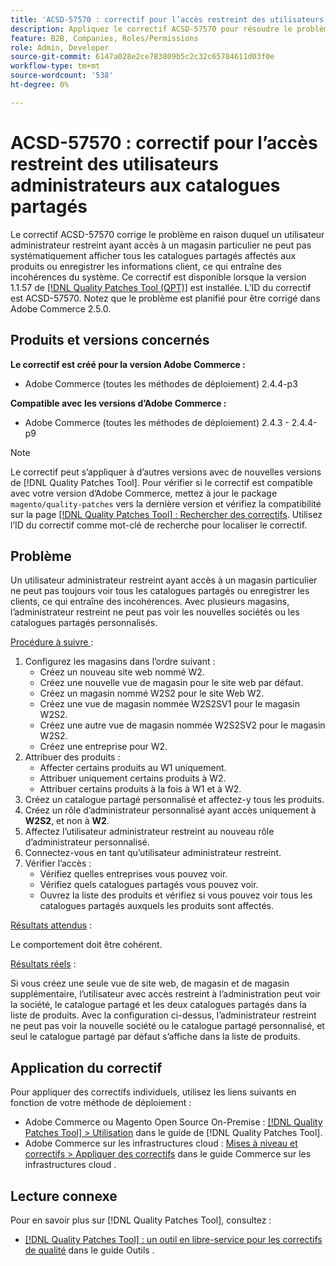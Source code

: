 ```yaml
---
title: 'ACSD-57570 : correctif pour l’accès restreint des utilisateurs administrateurs aux catalogues partagés'
description: Appliquez le correctif ACSD-57570 pour résoudre le problème d’Adobe Commerce où un utilisateur administrateur restreint ayant accès à un magasin particulier ne peut pas systématiquement afficher tous les catalogues partagés affectés aux produits ou enregistrer les informations client, ce qui entraîne des incohérences du système.
feature: B2B, Companies, Roles/Permissions
role: Admin, Developer
source-git-commit: 6147a028e2ce783809b5c2c32c65784611d03f0e
workflow-type: tm+mt
source-wordcount: '538'
ht-degree: 0%

---
```



# ACSD-57570 : correctif pour l’accès restreint des utilisateurs administrateurs aux catalogues partagés

Le correctif ACSD-57570 corrige le problème en raison duquel un utilisateur administrateur restreint ayant accès à un magasin particulier ne peut pas systématiquement afficher tous les catalogues partagés affectés aux produits ou enregistrer les informations client, ce qui entraîne des incohérences du système. Ce correctif est disponible lorsque la version 1.1.57 de [[!DNL Quality Patches Tool (QPT)]](/help/tools/quality-patches-tool/quality-patches-tool-to-self-serve-quality-patches.md) est installée. L’ID du correctif est ACSD-57570. Notez que le problème est planifié pour être corrigé dans Adobe Commerce 2.5.0.

## Produits et versions concernés

**Le correctif est créé pour la version Adobe Commerce :**

* Adobe Commerce (toutes les méthodes de déploiement) 2.4.4-p3

**Compatible avec les versions d’Adobe Commerce :**

* Adobe Commerce (toutes les méthodes de déploiement) 2.4.3 - 2.4.4-p9

>[!NOTE]
>
>Le correctif peut s’appliquer à d’autres versions avec de nouvelles versions de [!DNL Quality Patches Tool]. Pour vérifier si le correctif est compatible avec votre version d’Adobe Commerce, mettez à jour le package `magento/quality-patches` vers la dernière version et vérifiez la compatibilité sur la page [[!DNL Quality Patches Tool] : Rechercher des correctifs](https://experienceleague.adobe.com/tools/commerce-quality-patches/index.html?lang=fr). Utilisez l’ID du correctif comme mot-clé de recherche pour localiser le correctif.

## Problème

Un utilisateur administrateur restreint ayant accès à un magasin particulier ne peut pas toujours voir tous les catalogues partagés ou enregistrer les clients, ce qui entraîne des incohérences. Avec plusieurs magasins, l’administrateur restreint ne peut pas voir les nouvelles sociétés ou les catalogues partagés personnalisés.

<u>Procédure à suivre </u> :

1. Configurez les magasins dans l’ordre suivant :
   * Créez un nouveau site web nommé W2.
   * Créez une nouvelle vue de magasin pour le site web par défaut.
   * Créez un magasin nommé W2S2 pour le site Web W2.
   * Créez une vue de magasin nommée W2S2SV1 pour le magasin W2S2.
   * Créez une autre vue de magasin nommée W2S2SV2 pour le magasin W2S2.
   * Créez une entreprise pour W2.
1. Attribuer des produits :
   * Affecter certains produits au W1 uniquement.
   * Attribuer uniquement certains produits à W2.
   * Attribuer certains produits à la fois à W1 et à W2.
1. Créez un catalogue partagé personnalisé et affectez-y tous les produits.
1. Créez un rôle d’administrateur personnalisé ayant accès uniquement à **W2S2**, et non à **W2**.
1. Affectez l’utilisateur administrateur restreint au nouveau rôle d’administrateur personnalisé.
1. Connectez-vous en tant qu’utilisateur administrateur restreint.
1. Vérifier l’accès :
   * Vérifiez quelles entreprises vous pouvez voir.
   * Vérifiez quels catalogues partagés vous pouvez voir.
   * Ouvrez la liste des produits et vérifiez si vous pouvez voir tous les catalogues partagés auxquels les produits sont affectés.

<u>Résultats attendus</u> :

Le comportement doit être cohérent.

<u>Résultats réels</u> :

Si vous créez une seule vue de site web, de magasin et de magasin supplémentaire, l’utilisateur avec accès restreint à l’administration peut voir la société, le catalogue partagé et les deux catalogues partagés dans la liste de produits. Avec la configuration ci-dessus, l’administrateur restreint ne peut pas voir la nouvelle société ou le catalogue partagé personnalisé, et seul le catalogue partagé par défaut s’affiche dans la liste de produits.

## Application du correctif

Pour appliquer des correctifs individuels, utilisez les liens suivants en fonction de votre méthode de déploiement :

* Adobe Commerce ou Magento Open Source On-Premise : [[!DNL Quality Patches Tool] > Utilisation](/help/tools/quality-patches-tool/usage.md) dans le guide de [!DNL Quality Patches Tool].
* Adobe Commerce sur les infrastructures cloud : [Mises à niveau et correctifs > Appliquer des correctifs](https://experienceleague.adobe.com/docs/commerce-cloud-service/user-guide/develop/upgrade/apply-patches.html?lang=fr) dans le guide Commerce sur les infrastructures cloud .

## Lecture connexe

Pour en savoir plus sur [!DNL Quality Patches Tool], consultez :

* [[!DNL Quality Patches Tool] : un outil en libre-service pour les correctifs de qualité](/help/tools/quality-patches-tool/quality-patches-tool-to-self-serve-quality-patches.md) dans le guide Outils .
